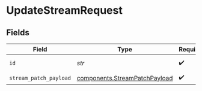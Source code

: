# UpdateStreamRequest


## Fields

| Field                                                                          | Type                                                                           | Required                                                                       | Description                                                                    |
| ------------------------------------------------------------------------------ | ------------------------------------------------------------------------------ | ------------------------------------------------------------------------------ | ------------------------------------------------------------------------------ |
| `id`                                                                           | *str*                                                                          | :heavy_check_mark:                                                             | ID of the stream                                                               |
| `stream_patch_payload`                                                         | [components.StreamPatchPayload](../../models/components/streampatchpayload.md) | :heavy_check_mark:                                                             | N/A                                                                            |